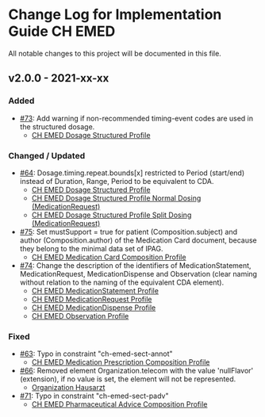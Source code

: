 # Change Log for Implementation Guide CH EMED
All notable changes to this project will be documented in this file.   

## v2.0.0 - 2021-xx-xx
 
### Added
* [#73](https://github.com/ehealthsuisse/ch-emed/issues/73): Add warning if non-recommended timing-event codes are used in the structured dosage.
   * [CH EMED Dosage Structured Profile](http://build.fhir.org/ig/ehealthsuisse/ch-emed/branches/master/StructureDefinition-ch-emed-dosage-structured.html) 

   
### Changed / Updated
* [#64](https://github.com/ehealthsuisse/ch-emed/issues/64): Dosage.timing.repeat.bounds[x] restricted to Period (start/end) instead of Duration, Range, Period to be equivalent to CDA.
   * [CH EMED Dosage Structured Profile](http://build.fhir.org/ig/ehealthsuisse/ch-emed/branches/master/StructureDefinition-ch-emed-dosage-structured.html)
   * [CH EMED Dosage Structured Profile Normal Dosing (MedicationRequest)](http://build.fhir.org/ig/ehealthsuisse/ch-emed/branches/master/StructureDefinition-ch-emed-dosage-structured-normal-medicationrequest.html)
   * [CH EMED Dosage Structured Profile Split Dosing (MedicationRequest)](http://build.fhir.org/ig/ehealthsuisse/ch-emed/branches/master/StructureDefinition-ch-emed-dosage-structured-split-medicationrequest.html)
* [#75](https://github.com/ehealthsuisse/ch-emed/issues/75): Set mustSupport = true for patient (Composition.subject) and author (Composition.author) of the Medication Card document, because they belong to the minimal data set of IPAG.
   * [CH EMED Medication Card Composition Profile](http://build.fhir.org/ig/ehealthsuisse/ch-emed/branches/master/StructureDefinition-ch-emed-composition-medicationcard.html)
* [#74](https://github.com/ehealthsuisse/ch-emed/issues/74): Change the description of the identifiers of MedicationStatement, MedicationRequest, MedicationDispense and Observation (clear naming without relation to the naming of the equivalent CDA element).
   * [CH EMED MedicationStatement Profile](http://build.fhir.org/ig/ehealthsuisse/ch-emed/branches/master/StructureDefinition-ch-emed-medicationstatement.html)
   * [CH EMED MedicationRequest Profile](http://build.fhir.org/ig/ehealthsuisse/ch-emed/branches/master/StructureDefinition-ch-emed-medicationrequest.html)
   * [CH EMED MedicationDispense Profile](http://build.fhir.org/ig/ehealthsuisse/ch-emed/branches/master/StructureDefinition-ch-emed-medicationdispense.html) 
   * [CH EMED Observation Profile](http://build.fhir.org/ig/ehealthsuisse/ch-emed/branches/master/StructureDefinition-ch-emed-observation.html)

 
### Fixed
* [#63](https://github.com/ehealthsuisse/ch-emed/issues/63): Typo in constraint "ch-emed-sect-annot"
   * [CH EMED Medication Prescription Composition Profile](http://build.fhir.org/ig/ehealthsuisse/ch-emed/branches/master/StructureDefinition-ch-emed-composition-medicationprescription.html)
* [#66](https://github.com/ehealthsuisse/ch-emed/issues/66): Removed element Organization.telecom with the value 'nullFlavor' (extension), if no value is set, the element will not be represented.
   * [Organization Hausarzt](http://build.fhir.org/ig/ehealthsuisse/ch-emed/branches/master/Organization-Hausarzt.html)
* [#71](https://github.com/ehealthsuisse/ch-emed/issues/71): Typo in constraint "ch-emed-sect-padv"
   * [CH EMED Pharmaceutical Advice Composition Profile](http://build.fhir.org/ig/ehealthsuisse/ch-emed/branches/master/StructureDefinition-ch-emed-composition-pharmaceuticaladvice.html)
